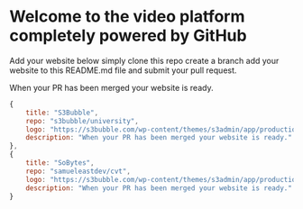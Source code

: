 # Welcome to the video platform completely powered by GitHub

Add your website below simply clone this repo create a branch add your website to this README.md file and submit your pull request.

When your PR has been merged your website is ready.

```js
{
    title: "S3Bubble",
    repo: "s3bubble/university",
    logo: "https://s3bubble.com/wp-content/themes/s3admin/app/production/img/logo.png",
    description: "When your PR has been merged your website is ready."
},
{
    title: "SoBytes",
    repo: "samueleastdev/cvt",
    logo: "https://s3bubble.com/wp-content/themes/s3admin/app/production/img/logo.png",
    description: "When your PR has been merged your website is ready."
}
```